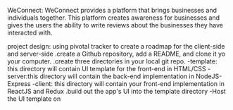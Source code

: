 WeConnect: WeConnect provides a platform that brings businesses and individuals together. This platform creates awareness for businesses and gives the users the ability to write reviews about the businesses they have interacted with.

project design: using pivotal tracker to create a roadmap for the client-side and server-side .create a Github repository, add a README, and clone it yo your computer. .create three directories in your local git repo. -template: this directory will contain UI template for the front-end in HTML/CSS -server:this directory will contain the back-end implementation in NodeJS-Express -client: this directory will contain your front-end implementation in ReactJS and Redux .build out the app's UI into the template directory -Host the UI template on 